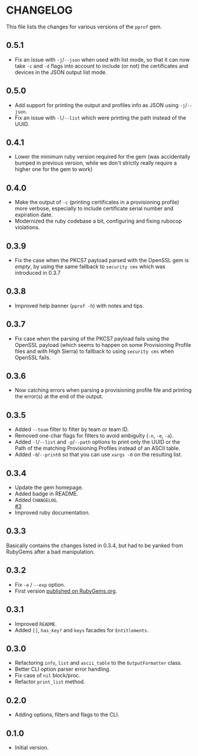 # CHANGELOG

This file lists the changes for various versions of the `pprof` gem.

## 0.5.1

* Fix an issue with `-j`/`--json` when used with list mode, so that it can now take `-c` and `-d` flags into account to include (or not) the certificates and devices in the JSON output list mode.

## 0.5.0

* Add support for printing the output and profiles info as JSON using `-j`/`--json`.
* Fix an issue with `-l`/`--list` which were printing the path instead of the UUID.

## 0.4.1

* Lower the minimum ruby version required for the gem (was accidentally bumped in previous version, while we don't strictly really require a higher one for the gem to work)

## 0.4.0

* Make the output of `-c` (printing certificates in a provisioning profile) more verbose,
  especially to include certificate serial number and expiration date.
* Modernized the ruby codebase a bit, configuring and fixing rubocop violations.

## 0.3.9

* Fix the case when the PKCS7 payload parsed with the OpenSSL gem is _empty_,
  by using the same fallback to `security cms` which was introduced in 0.3.7

## 0.3.8

* Improved help banner (`pprof -h`) with notes and tips.

## 0.3.7

* Fix case when the parsing of the PKCS7 payload fails using the OpenSSL payload
  (which seems to happen on some Provisioning Profile files and with High Sierra)
  to fallback to using `security cms` when OpenSSL fails.

## 0.3.6

* Now catching errors when parsing a provisioning profile file and printing the error(s) at the end of the output.

## 0.3.5

* Added `--team` filter to filter by team or team ID.
* Removed one-char flags for filters to avoid ambiguity (`-n`, `-e`, `-a`).
* Added `-l`/`--list` and  `-p`/`--path` options to print only the UUID or the Path of the matching Provisioning Profiles instead of an ASCII table.
* Added `-0`/`--print0` so that you can use `xargs -0` on the resulting list.

## 0.3.4

* Update the gem homepage.
* Added badge in README.
* Added `CHANGELOG`.  
[#3](https://github.com/AliSoftware/pprof/issues/3)
* Improved ruby documentation.

## 0.3.3

Basically contains the changes listed in 0.3.4, but had to be yanked from RubyGems after a bad manipulation.

## 0.3.2

* Fix `-e` / `--exp` option.
* First version [published on RubyGems.org](https://rubygems.org/gems/pprof).

## 0.3.1

* Improved `README`.
* Added `[]`, `has_key?` and `keys` facades for `Entitlements`.

## 0.3.0

* Refactoring `info`, `list` and `ascii_table` to the `OutputFormatter` class.
* Better CLI option parser error handling.
* Fix case of `nil` block/proc.
* Refactor `print_list` method.

## 0.2.0

* Adding options, filters and flags to the CLI.

## 0.1.0

* Initial version.
